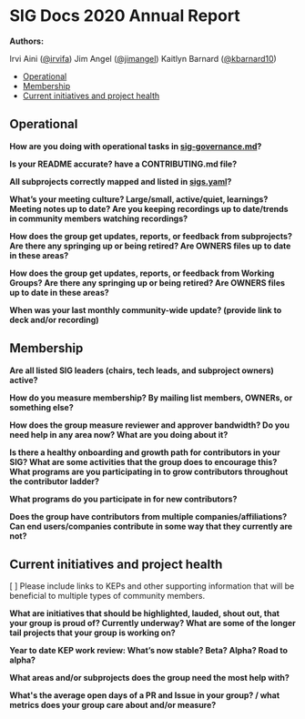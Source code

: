 # SIG Docs 2020 Annual Report

**Authors:**

Irvi Aini ([@irvifa](https://github.com/irvifa))
Jim Angel ([@jimangel](https://github.com/jimangel))
Kaitlyn Barnard ([@kbarnard10](https://github.com/kbarnard10))

- [Operational](#operational)
- [Membership](#membership)
- [Current initiatives and project health](#current-initiatives-and-project-health)

## Operational

**How are you doing with operational tasks in [sig-governance.md](/committee-steering/governance/sig-governance.md)?**

<!-- TODO -->

**Is your README accurate? have a CONTRIBUTING.md file?**

<!-- TODO -->

**All subprojects correctly mapped and listed in [sigs.yaml](/sig-list.md)?**

<!-- TODO -->

**What’s your meeting culture? Large/small, active/quiet, learnings? Meeting notes up to date? Are you keeping recordings up to date/trends in community members watching recordings?**

<!-- TODO -->

**How does the group get updates, reports, or feedback from subprojects? Are there any springing up or being retired? Are OWNERS files up to date in these areas?**

<!-- TODO -->

**How does the group get updates, reports, or feedback from Working Groups? Are there any springing up or being retired? Are OWNERS files up to date in these areas?**

<!-- TODO -->

**When was your last monthly community-wide update? (provide link to deck and/or recording)**

<!-- TODO -->

## Membership

**Are all listed SIG leaders (chairs, tech leads, and subproject owners) active?**

<!-- TODO -->

**How do you measure membership? By mailing list members, OWNERs, or something else?**

<!-- TODO -->

**How does the group measure reviewer and approver bandwidth? Do you need help in any area now? What are you doing about it?**

<!-- TODO -->

**Is there a healthy onboarding and growth path for contributors in your SIG? What are some activities that the group does to encourage this? What programs are you participating in to grow contributors throughout the contributor ladder?**

<!-- TODO -->

**What programs do you participate in for new contributors?**

<!-- TODO -->

**Does the group have contributors from multiple companies/affiliations? Can end users/companies contribute in some way that they currently are not?**

<!-- TODO -->

## Current initiatives and project health

[ ] Please include links to KEPs and other supporting information that will be beneficial to multiple types of community members.

**What are initiatives that should be highlighted, lauded, shout out, that your group is proud of? Currently underway? What are some of the longer tail projects that your group is working on?**

<!-- TODO -->

**Year to date KEP work review: What’s now stable? Beta? Alpha? Road to alpha?**

<!-- TODO -->

**What areas and/or subprojects does the group need the most help with?**

<!-- TODO -->

**What's the average open days of a PR and Issue in your group? / what metrics does your group care about and/or measure?**

<!-- TODO -->
